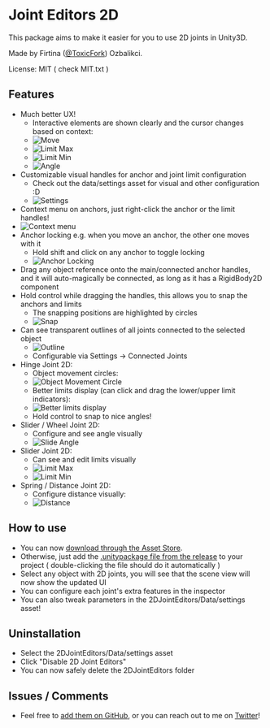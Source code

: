 # Joint Editors 2D
This package aims to make it easier for you to use 2D joints in Unity3D.

Made by Firtina ([@ToxicFork](https://twitter.com/toxicfork)) Ozbalikci.

License: MIT ( check MIT.txt )

## Features
- Much better UX!
    - Interactive elements are shown clearly and the cursor changes based on context:
    - ![Move](http://i.imgur.com/wJ4qVTv.png)
    - ![Limit Max](http://i.imgur.com/axtBzRJ.png)
    - ![Limit Min](http://i.imgur.com/kNEyGns.png)
    - ![Angle](http://i.imgur.com/j9YR2hT.png)
- Customizable visual handles for anchor and joint limit configuration
    - Check out the data/settings asset for visual and other configuration :D
    - ![Settings](http://i.imgur.com/FD7p3j7.png)
- Context menu on anchors, just right-click the anchor or the limit handles!
- ![Context menu](http://i.imgur.com/BYwmNRp.png)
- Anchor locking e.g. when you move an anchor, the other one moves with it
    - Hold shift and click on any anchor to toggle locking
    - ![Anchor Locking](http://i.imgur.com/PegXgC8.png)
- Drag any object reference onto the main/connected anchor handles, and it will
 auto-magically be connected, as long as it has a RigidBody2D component
- Hold control while dragging the handles, this allows you to snap the anchors and limits
  - The snapping positions are highlighted by circles
  - ![Snap](http://i.imgur.com/SnSPnvs.png)
- Can see transparent outlines of all joints connected to the selected object
    - ![Outline](http://i.imgur.com/qBJ5riG.png)
    - Configurable via Settings -> Connected Joints
- Hinge Joint 2D:
    - Object movement circles:  
    - ![Object Movement Circle](http://i.imgur.com/5dAko4r.png)
    - Better limits display (can click and drag the lower/upper limit indicators):
    - ![Better limits display](http://i.imgur.com/wpBmoKh.png)
    - Hold control to snap to nice angles!
- Slider / Wheel Joint 2D:
    - Configure and see angle visually
    - ![Slide Angle](http://i.imgur.com/j9YR2hT.png)
- Slider Joint 2D:
    - Can see and edit limits visually  
    - ![Limit Max](http://i.imgur.com/axtBzRJ.png)
    - ![Limit Min](http://i.imgur.com/kNEyGns.png)
- Spring / Distance Joint 2D:
    - Configure distance visually:
    - ![Distance](http://i.imgur.com/xt2j3Tv.png)

## How to use
- You can now [download through the Asset Store](https://www.assetstore.unity3d.com/en/#!/content/30233).
- Otherwise, just add the [.unitypackage file from the release](https://github.com/toxicFork/Unity-2D-Joint-Editors/releases/download/2015.207.2/JointEditors2D.zip) to your project ( double-clicking the file should do it automatically )
- Select any object with 2D joints, you will see that the scene view will now show the updated UI
- You can configure each joint's extra features in the inspector
- You can also tweak parameters in the 2DJointEditors/Data/settings asset!

## Uninstallation
- Select the 2DJointEditors/Data/settings asset
- Click "Disable 2D Joint Editors"
- You can now safely delete the 2DJointEditors folder

## Issues / Comments
- Feel free to [add them on GitHub](https://github.com/toxicFork/Unity-2D-Joint-Editors/issues), or you can reach out to me on [Twitter](https://twitter.com/toxicfork)!
